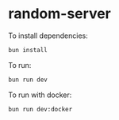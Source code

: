 # random-server

To install dependencies:

```bash
bun install
```

To run:

```bash
bun run dev
```

To run with docker:

```bash
bun run dev:docker
```
